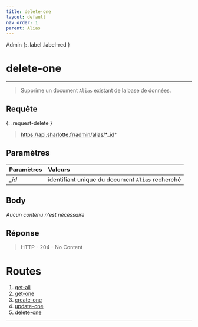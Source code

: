 ```yaml
---
title: delete-one
layout: default
nav_order: 1
parent: Alias
---
```


Admin
{: .label .label-red }

<!-- DÉBUT DE LA ROUTE -->
# delete-one
----

> Supprime un document `Alias` existant de la base de données.

## Requête

{: .request-delete }
> https://api.sharlotte.fr/admin/alias/*_id*

## Paramètres

| Paramètres | Valeurs                                          |
|:-----------|:-------------------------------------------------|
| *_id*      | identifiant unique du document `Alias` recherché |

## Body
*Aucun contenu n'est nécessaire*

## Réponse
> HTTP - 204 - No Content
<!-- FIN DE LA ROUTE -->

# Routes

1. [get-all]
1. [get-one]
1. [create-one]
1. [update-one]
1. [delete-one]

----

[Units]: user/units.html
[get-all]: #get-all
[get-one]: #get-one
[create-one]: #create-one
[update-one]: #update-one
[delete-one]: #delete-one